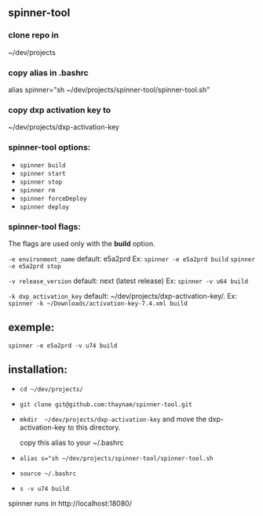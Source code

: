 ## spinner-tool

### clone repo in

~/dev/projects

### copy alias in .bashrc

alias spinner="sh ~/dev/projects/spinner-tool/spinner-tool.sh"

### copy dxp activation key to

~/dev/projects/dxp-activation-key

### spinner-tool options:

- `spinner build`
- `spinner start`
- `spinner stop`
- `spinner rm`
- `spinner forceDeploy`
- `spinner deploy`

### spinner-tool flags:

The flags are used only with the **build** option.

`-e environment_name`
default: e5a2prd
Ex:
`spinner -e e5a2prd build`
`spinner -e e5a2prd stop`

`-v release_version`
default: next (latest release)
Ex:
`spinner -v u64 build`

`-k dxp_activation_key`
default: ~/dev/projects/dxp-activation-key/.
Ex:
`spinner -k ~/Downloads/activation-key-7.4.xml build`

## exemple:

`spinner -e e5a2prd -v u74 build `

## installation:

- `cd ~/dev/projects/`
- `git clone git@github.com:thaynam/spinner-tool.git`
- `mkdir  ~/dev/projects/dxp-activation-key` and move the dxp-activation-key to this directory.

  copy this alias to your ~/.bashrc

- `alias s="sh ~/dev/projects/spinner-tool/spinner-tool.sh`
- `source ~/.bashrc`
- `s -v u74 build`

spinner runs in
http://localhost:18080/
